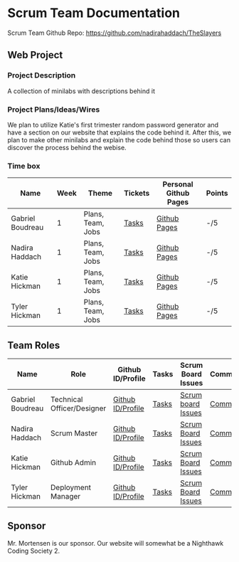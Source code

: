 # Scrum Team Documentation
Scrum Team Github Repo: https://github.com/nadirahaddach/TheSlayers

## Web Project 

### Project Description 
A collection of minilabs with descriptions behind it

### Project Plans/Ideas/Wires
We plan to utilize Katie's first trimester random password generator and have a section on our website that explains the code behind it. After this, we plan to make other minilabs and explain the code behind those so users can discover the process behind the webise. 

### Time box

| Name          | Week          | Theme             | Tickets | Personal Github Pages | Points  |
| ------------- | ------------- | ----------------- | ------- | --------------------- | ------- |
| Gabriel Boudreau       | 1         | Plans, Team, Jobs | [Tasks](https://github.com/nadirahaddach/TheSlayers/issues/assigned/GabrielBoudreau) | [Github Pages](/) | -/5 |
| Nadira Haddach         | 1         | Plans, Team, Jobs | [Tasks](https://github.com/nadirahaddach/TheSlayers/issues/assigned/nadirahaddach)   | [Github Pages](/) | -/5 |
| Katie Hickman          | 1         | Plans, Team, Jobs | [Tasks](https://github.com/nadirahaddach/TheSlayers/issues/assigned/katiehickman)   | [Github Pages](https://katiehickman.github.io/) | -/5 |
| Tyler Hickman          | 1         | Plans, Team, Jobs | [Tasks](https://github.com/nadirahaddach/TheSlayers/issues/assigned/Tyler929)   | [Github Pages](/9) | -/5 |


## Team Roles 

| Name          | Role          | Github ID/Profile | Tasks   | Scrum Board Issues | Commits |
| ------------- | ------------- | ----------------- | ------- | ------------------ | ------- |
| Gabriel Boudreau  | Technical Officer/Designer | [Github ID/Profile](https://github.com/Gabrielboudreau)| [Tasks](https://github.com/nadirahaddach/TheSlayers/issues/assigned/GabrielBoudreau) | [Scrum board Issues](https://github.com/nadirahaddach/TheSlayers/projects/1?card_filter_query=assignee%3Agabrielboudreau) | [Commits](https://github.com/nadirahaddach/TheSlayers/commits?author=Gabrielboudreau) |
| Nadira Haddach         | Scrum Master          | [Github ID/Profile](https://github.com/nadirahaddach) | [Tasks](https://github.com/nadirahaddach/TheSlayers/issues/assigned/nadirahaddach)   | [Scrum Board Issues](https://github.com/nadirahaddach/TheSlayers/projects/1?card_filter_query=assignee%3Anadirahaddach) | [Commits](https://github.com/nadirahaddach/TheSlayers/commits?author=nadirahaddach) |
| Katie Hickman          | Github Admin          | [Github ID/Profile](https://github.com/katiehickman) | [Tasks](https://github.com/nadirahaddach/TheSlayers/issues/assigned/katiehickman)   | [Scrum Board Issues](https://github.com/nadirahaddach/TheSlayers/projects/1?card_filter_query=assignee%3Akatiehickman) | [Commits](https://github.com/nadirahaddach/TheSlayers/commits?author=katiehickman) |
| Tyler Hickman          | Deployment Manager          | [Github ID/Profile](https://github.com/tyler929) | [Tasks](https://github.com/nadirahaddach/TheSlayers/issues/assigned/Tyler929)   | [Scrum Board Issues](https://github.com/nadirahaddach/TheSlayers/projects/1?card_filter_query=assignee%3ATyler929) | [Commits](https://github.com/nadirahaddach/TheSlayers/commits?author=Tyler929) |


## Sponsor 
Mr. Mortensen is our sponsor. Our website will somewhat be a Nighthawk Coding Society 2.
